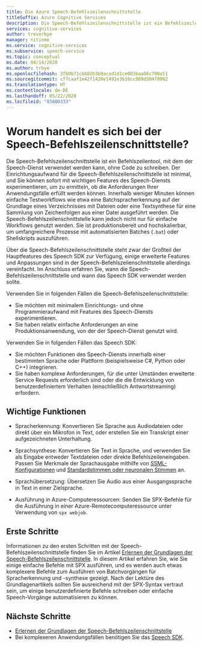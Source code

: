 ```yaml
---
title: Die Azure Speech-Befehlszeilenschnittstelle
titleSuffix: Azure Cognitive Services
description: Die Speech-Befehlszeilenschnittstelle ist ein Befehlszeilentool, mit dem der Speech-Dienst verwendet werden kann, ohne Code zu schreiben. Der Einrichtungsaufwand für die Speech-Befehlszeilenschnittstelle ist minimal, und Sie können sofort mit wichtigen Features des Speech-Diensts experimentieren, um zu ermitteln, ob die Anforderungen Ihrer Anwendungsfälle erfüllt werden können.
services: cognitive-services
author: trevorbye
manager: nitinme
ms.service: cognitive-services
ms.subservice: speech-service
ms.topic: conceptual
ms.date: 04/14/2020
ms.author: trbye
ms.openlocfilehash: 3fb0b71cbb82b3b9acad1d1ce093baa86c700a51
ms.sourcegitcommit: cf7caaf1e42f1420e1491e3616cc989d504f0902
ms.translationtype: HT
ms.contentlocale: de-DE
ms.lasthandoff: 05/22/2020
ms.locfileid: "83800333"
---
```

# <a name="what-is-the-speech-cli"></a>Worum handelt es sich bei der Speech-Befehlszeilenschnittstelle?

Die Speech-Befehlszeilenschnittstelle ist ein Befehlszeilentool, mit dem der Speech-Dienst verwendet werden kann, ohne Code zu schreiben. Der Einrichtungsaufwand für die Speech-Befehlszeilenschnittstelle ist minimal, und Sie können sofort mit wichtigen Features des Speech-Diensts experimentieren, um zu ermitteln, ob die Anforderungen Ihrer Anwendungsfälle erfüllt werden können. Innerhalb weniger Minuten können einfache Testworkflows wie etwa eine Batchspracherkennung auf der Grundlage eines Verzeichnisses mit Dateien oder eine Textsynthese für eine Sammlung von Zeichenfolgen aus einer Datei ausgeführt werden. Die Speech-Befehlszeilenschnittstelle kann jedoch nicht nur für einfache Workflows genutzt werden. Sie ist produktionsbereit und hochskalierbar, um umfangreichere Prozesse mit automatisierten Batches (`.bat`) oder Shellskripts auszuführen.

Über die Speech-Befehlszeilenschnittstelle steht zwar der Großteil der Hauptfeatures des Speech SDK zur Verfügung, einige erweiterte Features und Anpassungen sind in der Speech-Befehlszeilenschnittstelle allerdings vereinfacht. Im Anschluss erfahren Sie, wann die Speech-Befehlszeilenschnittstelle und wann das Speech SDK verwendet werden sollte.

Verwenden Sie in folgenden Fällen die Speech-Befehlszeilenschnittstelle:
* Sie möchten mit minimalem Einrichtungs- und ohne Programmieraufwand mit Features des Speech-Diensts experimentieren.
* Sie haben relativ einfache Anforderungen an eine Produktionsanwendung, von der der Speech-Dienst genutzt wird.

Verwenden Sie in folgenden Fällen das Speech SDK:
* Sie möchten Funktionen des Speech-Diensts innerhalb einer bestimmten Sprache oder Plattform (beispielsweise C#, Python oder C++) integrieren.
* Sie haben komplexe Anforderungen, für die unter Umständen erweiterte Service Requests erforderlich sind oder die die Entwicklung von benutzerdefiniertem Verhalten (einschließlich Antwortstreaming) erfordern.

## <a name="core-features"></a>Wichtige Funktionen

* Spracherkennung: Konvertieren Sie Sprache aus Audiodateien oder direkt über ein Mikrofon in Text, oder erstellen Sie ein Transkript einer aufgezeichneten Unterhaltung.

* Sprachsynthese: Konvertieren Sie Text in Sprache, und verwenden Sie als Eingabe entweder Textdateien oder direkte Befehlszeileneingaben. Passen Sie Merkmale der Sprachausgabe mithilfe von [SSML-Konfigurationen](speech-synthesis-markup.md) und [Standardstimmen oder neuronalen Stimmen](speech-synthesis-markup.md#standard-neural-and-custom-voices) an.

* Sprachübersetzung: Übersetzen Sie Audio aus einer Ausgangssprache in Text in einer Zielsprache.

* Ausführung in Azure-Computeressourcen: Senden Sie SPX-Befehle für die Ausführung in einer Azure-Remotecomputeressource unter Verwendung von `spx webjob`.

## <a name="get-started"></a>Erste Schritte

Informationen zu den ersten Schritten mit der Speech-Befehlszeilenschnittstelle finden Sie im Artikel [Erlernen der Grundlagen der Speech-Befehlszeilenschnittstelle](spx-basics.md). In diesem Artikel erfahren Sie, wie Sie einige einfache Befehle mit SPX ausführen, und es werden auch etwas komplexere Befehle zum Ausführen von Batchvorgängen für Spracherkennung und -synthese gezeigt. Nach der Lektüre des Grundlagenartikels sollten Sie ausreichend mit der SPX-Syntax vertraut sein, um einige benutzerdefinierte Befehle schreiben oder einfache Speech-Vorgänge automatisieren zu können.

## <a name="next-steps"></a>Nächste Schritte

- [Erlernen der Grundlagen der Speech-Befehlszeilenschnittstelle](spx-basics.md)
- Bei komplexeren Anwendungsfällen benötigen Sie das [Speech SDK](speech-sdk.md).
